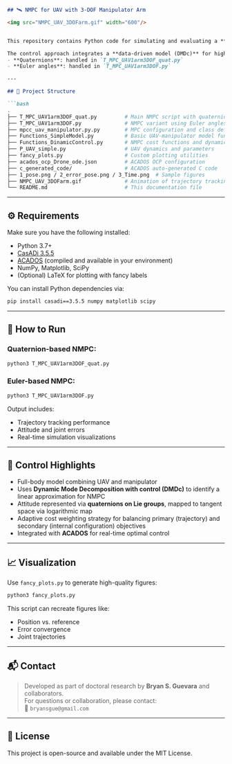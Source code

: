 ```markdown
## 🛰️ NMPC for UAV with 3-DOF Manipulator Arm

<img src="NMPC_UAV_3DOFarm.gif" width="600"/>


This repository contains Python code for simulating and evaluating a **Nonlinear Model Predictive Control (NMPC)** framework applied to a **UAV equipped with a 3-DOF robotic arm**, using **CasADi 3.5.5** and **ACADOS**.

The control approach integrates a **data-driven model (DMDc)** for high-dimensional system dynamics and supports two formulations for attitude representation:
- **Quaternions**: handled in `T_MPC_UAV1arm3DOF_quat.py`
- **Euler angles**: handled in `T_MPC_UAV1arm3DOF.py`

---

## 📁 Project Structure

```bash
.
├── T_MPC_UAV1arm3DOF_quat.py         # Main NMPC script with quaternion-based attitude control
├── T_MPC_UAV1arm3DOF.py              # NMPC variant using Euler angles
├── mpcc_uav_manipulator.py.py        # MPC configuration and class definition
├── Functions_SimpleModel.py          # Basic UAV-manipulator model functions
├── Functions_DinamicControl.py       # NMPC cost functions and dynamic setup
├── P_UAV_simple.py                   # UAV dynamics and parameters
├── fancy_plots.py                    # Custom plotting utilities
├── acados_ocp_Drone_ode.json         # ACADOS OCP configuration
├── c_generated_code/                 # ACADOS auto-generated C code
├── 1_pose.png / 2_error_pose.png / 3_Time.png  # Sample figures
├── NMPC_UAV_3DOFarm.gif              # Animation of trajectory tracking
└── README.md                         # This documentation file
```

---

## ⚙️ Requirements

Make sure you have the following installed:

- Python 3.7+
- [CasADi 3.5.5](https://web.casadi.org/)
- [ACADOS](https://github.com/acados/acados) (compiled and available in your environment)
- NumPy, Matplotlib, SciPy
- (Optional) LaTeX for plotting with fancy labels

You can install Python dependencies via:

```bash
pip install casadi==3.5.5 numpy matplotlib scipy
```

---

## 🚀 How to Run

### Quaternion-based NMPC:
```bash
python3 T_MPC_UAV1arm3DOF_quat.py
```

### Euler-based NMPC:
```bash
python3 T_MPC_UAV1arm3DOF.py
```

Output includes:
- Trajectory tracking performance
- Attitude and joint errors
- Real-time simulation visualizations

---

## 🧠 Control Highlights

- Full-body model combining UAV and manipulator
- Uses **Dynamic Mode Decomposition with control (DMDc)** to identify a linear approximation for NMPC
- Attitude represented via **quaternions on Lie groups**, mapped to tangent space via logarithmic map
- Adaptive cost weighting strategy for balancing primary (trajectory) and secondary (internal configuration) objectives
- Integrated with **ACADOS** for real-time optimal control

---

## 📈 Visualization

Use `fancy_plots.py` to generate high-quality figures:

```bash
python3 fancy_plots.py
```

This script can recreate figures like:
- Position vs. reference
- Error convergence
- Joint trajectories

---

## 📬 Contact

> Developed as part of doctoral research by **Bryan S. Guevara** and collaborators.  
For questions or collaboration, please contact:  
📧 `bryansgue@gmail.com`

---

## 📜 License

This project is open-source and available under the MIT License.
```


